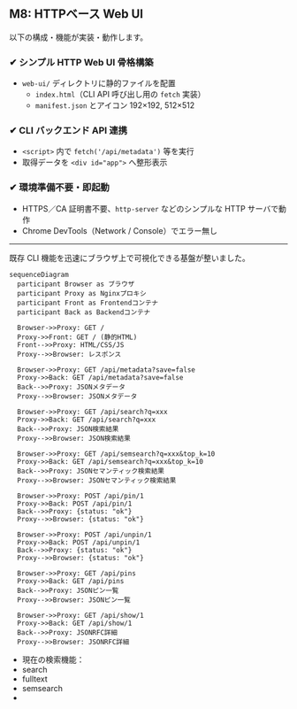 ## M8: HTTPベース Web UI

以下の構成・機能が実装・動作します。

### ✔︎ シンプル HTTP Web UI 骨格構築
- `web-ui/` ディレクトリに静的ファイルを配置
    - `index.html`（CLI API 呼び出し用の `fetch` 実装）
    - `manifest.json` とアイコン 192×192, 512×512

### ✔︎ CLI バックエンド API 連携
- `<script>` 内で `fetch('/api/metadata')` 等を実行
- 取得データを `<div id="app">` へ整形表示

### ✔︎ 環境準備不要・即起動
- HTTPS／CA 証明書不要、`http-server` などのシンプルな HTTP サーバで動作
- Chrome DevTools（Network / Console）でエラー無し

---
 
既存 CLI 機能を迅速にブラウザ上で可視化できる基盤が整いました。  

```mermaid
sequenceDiagram
  participant Browser as ブラウザ
  participant Proxy as Nginxプロキシ
  participant Front as Frontendコンテナ
  participant Back as Backendコンテナ

  Browser->>Proxy: GET /
  Proxy->>Front: GET / (静的HTML)
  Front-->>Proxy: HTML/CSS/JS
  Proxy-->>Browser: レスポンス

  Browser->>Proxy: GET /api/metadata?save=false
  Proxy->>Back: GET /api/metadata?save=false
  Back-->>Proxy: JSONメタデータ
  Proxy-->>Browser: JSONメタデータ

  Browser->>Proxy: GET /api/search?q=xxx
  Proxy->>Back: GET /api/search?q=xxx
  Back-->>Proxy: JSON検索結果
  Proxy-->>Browser: JSON検索結果

  Browser->>Proxy: GET /api/semsearch?q=xxx&top_k=10
  Proxy->>Back: GET /api/semsearch?q=xxx&top_k=10
  Back-->>Proxy: JSONセマンティック検索結果
  Proxy-->>Browser: JSONセマンティック検索結果

  Browser->>Proxy: POST /api/pin/1
  Proxy->>Back: POST /api/pin/1
  Back-->>Proxy: {status: "ok"}
  Proxy-->>Browser: {status: "ok"}

  Browser->>Proxy: POST /api/unpin/1
  Proxy->>Back: POST /api/unpin/1
  Back-->>Proxy: {status: "ok"}
  Proxy-->>Browser: {status: "ok"}

  Browser->>Proxy: GET /api/pins
  Proxy->>Back: GET /api/pins
  Back-->>Proxy: JSONピン一覧
  Proxy-->>Browser: JSONピン一覧

  Browser->>Proxy: GET /api/show/1
  Proxy->>Back: GET /api/show/1
  Back-->>Proxy: JSONRFC詳細
  Proxy-->>Browser: JSONRFC詳細
```

- 現在の検索機能：
- search
- fulltext
- semsearch
- 